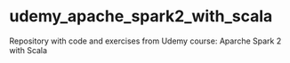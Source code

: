 # udemy_apache_spark2_with_scala
Repository with code and exercises from Udemy course: Aparche Spark 2 with Scala
